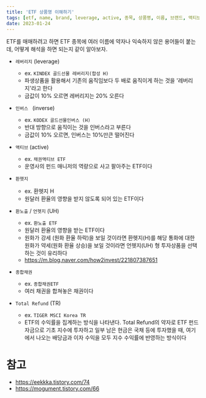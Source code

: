 ```yaml
---
title: 'ETF 상품명 이해하기'
tags: [etf, name, brand, leverage, active, 종목, 상품명, 이름, 브랜드, 액티브, 레버리지, 환헷지, 종합채권, 채권]
date: 2023-01-24
---
```


ETF를 매매하려고 하면 ETF 종목에 여러 이름에 약자나 익숙하지 않은 용어들이 붙는데, 어떻게 해석을 하면 되는지 같이 알아보자.

- `레버리지` (leverage)
	- ex. `KINDEX 골드선물 레버리지(합성 H)`
  - 파생상품을 활용해서 기존의 움직임보다 두 배로 움직이게 하는 것을 '레버리지'라고 한다
  - 금값이 10% 오르면 레버리지는 20% 오른다
- `인버스 ` (inverse)
	- ex. `KODEX 골드선물인버스 (H)`
  - 반대 방향으로 움직이는 것을 인버스라고 부른다
  - 금값이 10% 오르면, 인버스는 10%만큰 떨어진다

- `액티브` (active)
	- ex. `채권액티브 ETF`
  - 운영사의 펀드 매니저의 역량으로 사고 팔아주는 ETF이다

- `환헷지`
	- ex. 환헷지 H
  - 원달러 환율의 영향을 받지 않도록 되어 있는 ETF이다
- `환노출` / `언헷지` (UH)
	- ex. `환노출 ETF`
  - 원달러 환율의 영향을 받는 ETF이다
  - 원화가 강세 (원화 환율 하락)을 보일 것이라면 환헷지(H)를 해당 통화에 대한 원화가 약세(원화 환율 상승)을 보일 것이라면 언헷지(UH) 형 투자상품을 선택하는 것이 유리하다
  - https://m.blog.naver.com/how2invest/221807387651
- `종합채권` 
	- ex. `종합채권ETF`
  - 여러 채권을 합쳐놓은 채권이다
- `Total Refund` (TR)
	- ex. `TIGER MSCI Korea TR`
  - ETF의 수익률을 집계하는 방식을 나타낸다. Total Refund의 약자로 ETF 펀드 자금으로 기초 지수에 투자하고 일부 남은 현금은 국채 등에 투자했을 때, 여기에서 나오는 배당금과 이자 수익을 모두 지수 수익률에 반영하는 방식이다

# 참고

- https://eekkka.tistory.com/74
- https://mogument.tistory.com/66
